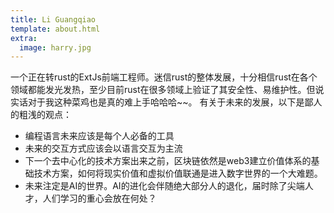 ```yaml
---
title: Li Guangqiao
template: about.html
extra:
  image: harry.jpg
---
```

一个正在转rust的ExtJs前端工程师。迷信rust的整体发展，十分相信rust在各个领域都能发光发热，至少目前rust在很多领域上验证了其安全性、易维护性。但说实话对于我这种菜鸡也是真的难上手哈哈哈~~。
有关于未来的发展，以下是鄙人的粗浅的观点：
- 编程语言未来应该是每个人必备的工具
- 未来的交互方式应该会以语言交互为主流
- 下一个去中心化的技术方案出来之前，区块链依然是web3建立价值体系的基础技术方案，如何将现实价值和虚拟价值联通是进入数字世界的一个大难题。
- 未来注定是AI的世界。AI的进化会伴随绝大部分人的退化，届时除了尖端人才，人们学习的重心会放在何处？
